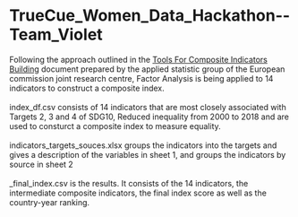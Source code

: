 # TrueCue_Women_Data_Hackathon--Team_Violet
Following the approach outlined in the [Tools For Composite Indicators Building](https://publications.jrc.ec.europa.eu/repository/bitstream/JRC31473/EUR%2021682%20EN.pdf) document prepared by the applied statistic group of the European commission joint research centre, Factor Analysis is being applied to 14 indicators to construct a composite index.<br /><br />
index_df.csv consists of 14 indicators that are most closely associated with Targets 2, 3 and 4 of SDG10, Reduced inequality from 2000 to 2018 and are used to consturct a composite index to measure equality.<br /><br />
indicators_targets_souces.xlsx groups the indicators into the targets and gives a description of the variables in sheet 1, and groups the indicators by source in sheet 2<br /><br />
\_final_index.csv is the results. It consists of the 14 indicators, the intermediate composite indicators, the final index score as well as the country-year ranking.

